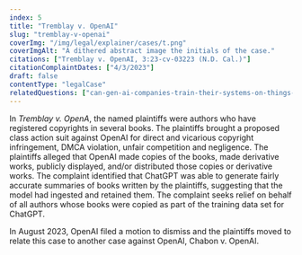 ```yaml
---
index: 5
title: "Tremblay v. OpenAI"
slug: "tremblay-v-openai"
coverImg: "/img/legal/explainer/cases/t.png"
coverImgAlt: "A dithered abstract image the initials of the case."
citations: ["Tremblay v. OpenAI, 3:23-cv-03223 (N.D. Cal.)"]
citationComplaintDates: ["4/3/2023"]
draft: false 
contentType: "legalCase"
relatedQuestions: ["can-gen-ai-companies-train-their-systems-on-things-i-made"]
---
```

In *Tremblay v. OpenA*, the named plaintiffs were authors who have registered copyrights in several books. The plaintiffs brought a proposed class action suit against OpenAI for direct and vicarious copyright infringement, DMCA violation, unfair competition and negligence. The plaintiffs alleged that OpenAI made copies of the books, made derivative works, publicly displayed, and/or distributed those copies or derivative works. The complaint identified that ChatGPT was able to generate fairly accurate summaries of books written by the plaintiffs, suggesting that the model had ingested and retained them. The complaint seeks relief on behalf of all authors whose books were copied as part of the training data set for ChatGPT.

In August 2023, OpenAI filed a motion to dismiss and the plaintiffs moved to relate this case to another case against OpenAI, Chabon v. OpenAI.


